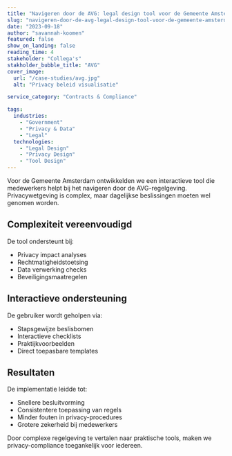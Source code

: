 ```yaml
---
title: "Navigeren door de AVG: legal design tool voor de Gemeente Amsterdam"
slug: "navigeren-door-de-avg-legal-design-tool-voor-de-gemeente-amsterdam"
date: "2023-09-18"
author: "savannah-koomen"
featured: false
show_on_landing: false
reading_time: 4
stakeholder: "Collega's"
stakholder_bubble_title: "AVG"
cover_image:
  url: "/case-studies/avg.jpg"
  alt: "Privacy beleid visualisatie"

service_category: "Contracts & Compliance"

tags:
  industries:
    - "Government"
    - "Privacy & Data"
    - "Legal"
  technologies:
    - "Legal Design"
    - "Privacy Design"
    - "Tool Design"
---
```


Voor de Gemeente Amsterdam ontwikkelden we een interactieve tool die medewerkers helpt bij het navigeren door de AVG-regelgeving. Privacywetgeving is complex, maar dagelijkse beslissingen moeten wel genomen worden.

## Complexiteit vereenvoudigd

De tool ondersteunt bij:

- Privacy impact analyses
- Rechtmatigheidstoetsing
- Data verwerking checks
- Beveiligingsmaatregelen

## Interactieve ondersteuning

De gebruiker wordt geholpen via:

- Stapsgewijze beslisbomen
- Interactieve checklists
- Praktijkvoorbeelden
- Direct toepasbare templates

## Resultaten

De implementatie leidde tot:

- Snellere besluitvorming
- Consistentere toepassing van regels
- Minder fouten in privacy-procedures
- Grotere zekerheid bij medewerkers

Door complexe regelgeving te vertalen naar praktische tools, maken we privacy-compliance toegankelijk voor iedereen.
